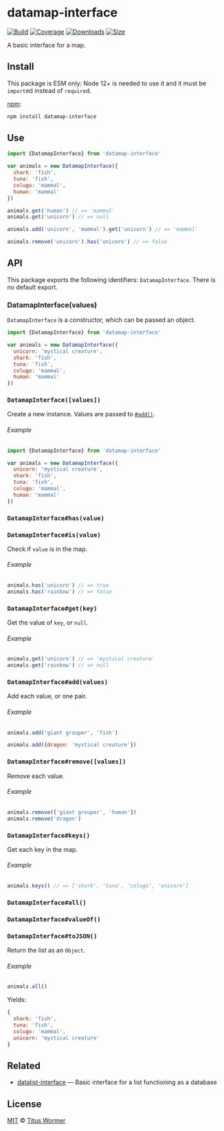 # datamap-interface

[![Build][build-badge]][build]
[![Coverage][coverage-badge]][coverage]
[![Downloads][downloads-badge]][downloads]
[![Size][size-badge]][size]

A basic interface for a map.

## Install

This package is ESM only: Node 12+ is needed to use it and it must be `import`ed
instead of `require`d.

[npm][]:

```sh
npm install datamap-interface
```

## Use

```js
import {DatamapInterface} from 'datamap-interface'

var animals = new DatamapInterface({
  shark: 'fish',
  tuna: 'fish',
  colugo: 'mammal',
  human: 'mammal'
})

animals.get('human') // => 'mammal'
animals.get('unicorn') // => null

animals.add('unicorn', 'mammal').get('unicorn') // => 'mammal'

animals.remove('unicorn').has('unicorn') // => false
```

## API

This package exports the following identifiers: `DatamapInterface`.
There is no default export.

### DatamapInterface(values)

`DatamapInterface` is a constructor, which can be passed an object.

```js
import {DatamapInterface} from 'datamap-interface'

var animals = new DatamapInterface({
  unicorn: 'mystical creature',
  shark: 'fish',
  tuna: 'fish',
  colugo: 'mammal',
  human: 'mammal'
})
```

### `DatamapInterface([values])`

Create a new instance.
Values are passed to [`#add()`][add].

###### Example

```js
import {DatamapInterface} from 'datamap-interface'

var animals = new DatamapInterface({
  unicorn: 'mystical creature',
  shark: 'fish',
  tuna: 'fish',
  colugo: 'mammal',
  human: 'mammal'
})
```

### `DatamapInterface#has(value)`

### `DatamapInterface#is(value)`

Check if `value` is in the map.

###### Example

```js
animals.has('unicorn') // => true
animals.has('rainbow') // => false
```

### `DatamapInterface#get(key)`

Get the value of `key`, or `null`.

###### Example

```js
animals.get('unicorn') // => 'mystical creature'
animals.get('rainbow') // => null
```

### `DatamapInterface#add(values)`

Add each value, or one pair.

###### Example

```js
animals.add('giant grouper', 'fish')

animals.add({dragon: 'mystical creature'})
```

### `DatamapInterface#remove([values])`

Remove each value.

###### Example

```js
animals.remove(['giant grouper', 'human'])
animals.remove('dragon')
```

### `DatamapInterface#keys()`

Get each key in the map.

###### Example

```js
animals.keys() // => ['shark', 'tuna', 'colugo', 'unicorn']
```

### `DatamapInterface#all()`

### `DatamapInterface#valueOf()`

### `DatamapInterface#toJSON()`

Return the list as an `Object`.

###### Example

```js
animals.all()
```

Yields:

```js
{
  shark: 'fish',
  tuna: 'fish',
  colugo: 'mammal',
  unicorn: 'mystical creature'
}
```

## Related

*   [datalist-interface](https://github.com/wooorm/datalist-interface)
    — Basic interface for a list functioning as a database

## License

[MIT][license] © [Titus Wormer][author]

<!-- Definitions -->

[build-badge]: https://github.com/wooorm/datamap-interface/workflows/main/badge.svg

[build]: https://github.com/wooorm/datamap-interface/actions

[coverage-badge]: https://img.shields.io/codecov/c/github/wooorm/datamap-interface.svg

[coverage]: https://codecov.io/github/wooorm/datamap-interface

[downloads-badge]: https://img.shields.io/npm/dm/datamap-interface.svg

[downloads]: https://www.npmjs.com/package/datamap-interface

[size-badge]: https://img.shields.io/bundlephobia/minzip/datamap-interface.svg

[size]: https://bundlephobia.com/result?p=datamap-interface

[npm]: https://docs.npmjs.com/cli/install

[license]: license

[author]: https://wooorm.com

[add]: #datamapinterfaceaddvalues

